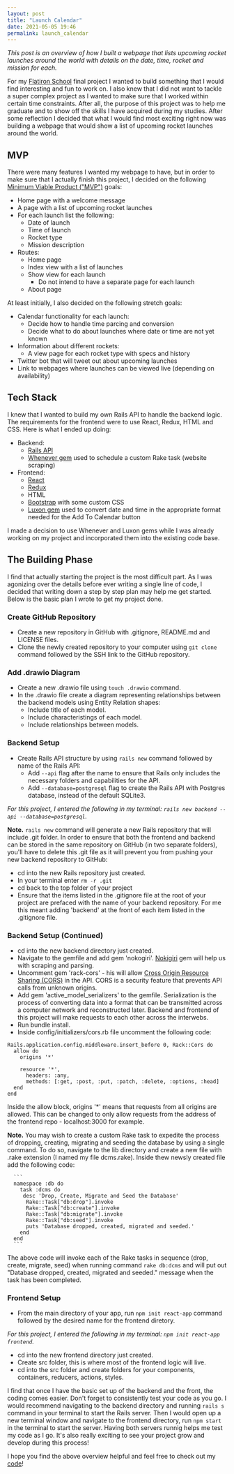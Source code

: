 ```yaml
---
layout: post
title: "Launch Calendar"
date: 2021-05-05 19:46
permalink: launch_calendar
---
```


_This post is an overview of how I built a webpage that lists upcoming rocket launches around the world with details on the date, time, rocket and mission for each._

For my [Flatiron School](https://flatironschool.com/welcome-to-flatiron-school/?utm_source=Google&utm_medium=ppc&utm_campaign=12728169839&utm_content=127574231184&utm_term=flatironschool&uqaid=513747011515&CjwKCAjwhMmEBhBwEiwAXwFoEV6tNm3M-Vh9W3Qee6Y6O1ogIZTjsSYSVzsGo9HKE6b7t7VVYgW12xoCQF0QAvD_BwE&gclid=CjwKCAjwhMmEBhBwEiwAXwFoEV6tNm3M-Vh9W3Qee6Y6O1ogIZTjsSYSVzsGo9HKE6b7t7VVYgW12xoCQF0QAvD_BwE) final project I wanted to build something that I would find interesting and fun to work on. I also knew that I did not want to tackle a super complex project as I wanted to make sure that I worked within certain time constraints. After all, the purpose of this project was to help me graduate and to show off the skills I have acquired during my studies. After some reflection I decided that what I would find most exciting right now was building a webpage that would show a list of upcoming rocket launches around the world.

## MVP

There were many features I wanted my webpage to have, but in order to make sure that I actually finish this project, I decided on the following [Minimum Viable Product ("MVP")](https://www.freecodecamp.org/news/minimum-viable-product-between-an-idea-and-the-product/) goals:

- Home page with a welcome message
- A page with a list of upcoming rocket launches
- For each launch list the following:
  - Date of launch
  - Time of launch
  - Rocket type
  - Mission description
- Routes:
  - Home page
  - Index view with a list of launches
  - Show view for each launch
    - Do not intend to have a separate page for each launch
  - About page

At least initially, I also decided on the following stretch goals:

- Calendar functionality for each launch:
  - Decide how to handle time parcing and conversion
  - Decide what to do about launches where date or time are not yet known
- Information about different rockets:
  - A view page for each rocket type with specs and history
- Twitter bot that will tweet out about upcoming launches
- Link to webpages where launches can be viewed live (depending on availability)

## Tech Stack

I knew that I wanted to build my own Rails API to handle the backend logic. The requirements for the frontend were to use React, Redux, HTML and CSS. Here is what I ended up doing:

- Backend:
  - [Rails API](https://guides.rubyonrails.org/api_app.html)
  - [Whenever gem](https://github.com/javan/whenever) used to schedule a custom Rake task (website scraping)
- Frontend:
  - [React](https://github.com/facebook/create-react-app)
  - [Redux](https://redux.js.org/)
  - HTML
  - [Bootstrap](https://getbootstrap.com/docs/3.4/css/) with some custom CSS
  - [Luxon gem](https://github.com/moment/luxon) used to convert date and time in the appropriate format needed for the Add To Calendar button

I made a decision to use Whenever and Luxon gems while I was already working on my project and incorporated them into the existing code base.

## The Building Phase

I find that actually starting the project is the most difficult part. As I was agonizing over the details before ever writing a single line of code, I decided that writing down a step by step plan may help me get started. Below is the basic plan I wrote to get my project done.

### Create GitHub Repository

- Create a new repository in GitHub with .gitignore, README.md and LICENSE files.
- Clone the newly created repository to your computer using `git clone` command followed by the SSH link to the GitHub repository.

### Add .drawio Diagram

- Create a new .drawio file using `touch .drawio` command.
- In the .drawio file create a diagram representing relationships between the backend models using Entity Relation shapes:
  - Include title of each model.
  - Include characteristings of each model.
  - Include relationships between models.

### Backend Setup

- Create Rails API structure by using `rails new` command followed by name of the Rails API:
  - Add `--api` flag after the name to ensure that Rails only includes the necessary folders and capabilities for the API.
  - Add `--database=postgresql` flag to create the Rails API with Postgres database, instead of the default SQLite3.

_For this project, I entered the following in my terminal: `rails new backend --api --database=postgresql`._

**Note.**
`rails new` command will generate a new Rails repository that will include .git folder. In order to ensure that both the frontend and backend can be stored in the same repository on GitHub (in two separate folders), you'll have to delete this .git file as it will prevent you from pushing your new backend repository to GitHub:

- cd into the new Rails repository just created.
- In your terminal enter `rm -r .git`
- cd back to the top folder of your project
- Ensure that the items listed in the .gitignore file at the root of your project are prefaced with the name of your backend repository. For me this meant adding 'backend' at the front of each item listed in the .gitignore file.

### Backend Setup (Continued)

- cd into the new backend directory just created.
- Navigate to the gemfile and add gem 'nokogiri'. [Nokigiri](https://github.com/sparklemotion/nokogiri) gem will help us with scraping and parsing.
- Uncomment gem 'rack-cors' - his will allow [Cross Origin Resource Sharing (CORS)](https://en.wikipedia.org/wiki/Cross-origin_resource_sharing) in the API. CORS is a security feature that prevents API calls from unknown origins.
- Add gem 'active_model_serializers' to the gemfile. Serialization is the process of converting data into a format that can be transmitted across a computer network and reconstructed later. Backend and frontend of this project will make requests to each other across the interwebs.
- Run bundle install.
- Inside config/initializers/cors.rb file uncomment the following code:

```
Rails.application.config.middleware.insert_before 0, Rack::Cors do
  allow do
    origins '*'

    resource '*',
      headers: :any,
      methods: [:get, :post, :put, :patch, :delete, :options, :head]
  end
end
```

Inside the allow block, origins '\*' means that requests from all origins are allowed. This can be changed to only allow requests from the address of the frontend repo - localhost:3000 for example.

**Note.**
You may wish to create a custom Rake task to expedite the process of dropping, creating, migrating and seeding the database by using a single command. To do so, navigate to the lib directory and create a new file with .rake extension (I named my file dcms.rake). Inside thew newsly created file add the following code:

      ```
      namespace :db do
        task :dcms do
         desc 'Drop, Create, Migrate and Seed the Database'
          Rake::Task["db:drop"].invoke
          Rake::Task["db:create"].invoke
          Rake::Task["db:migrate"].invoke
          Rake::Task["db:seed"].invoke
          puts 'Database dropped, created, migrated and seeded.'
        end
      end
      ```

The above code will invoke each of the Rake tasks in sequence (drop, create, migrate, seed) when running command `rake db:dcms` and will put out "Database dropped, created, migrated and seeded." message when the task has been completed.

### Frontend Setup

- From the main directory of your app, run `npm init react-app` command followed by the desired name for the frontend diretory.

_For this project, I entered the following in my terminal: `npm init react-app frontend`._

- cd into the new frontend directory just created.
- Create src folder, this is where most of the frontend logic will live.
- cd into the src folder and create folders for your components, containers, reducers, actions, styles.

I find that once I have the basic set up of the backend and the front, the coding comes easier. Don't forget to consistently test your code as you go. I would recommend navigating to the backend directory and running `rails s` command in your terminal to start the Rails server. Then I would open up a new terminal window and navigate to the frontend directory, run `npm start` in the terminal to start the server. Having both servers runnig helps me test my code as I go. It's also really exciting to see your project grow and develop during this process!

I hope you find the above overview helpful and feel free to check out my [code](https://github.com/tcelovsky/launch-calendar)!
